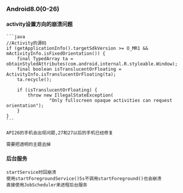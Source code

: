 
### Android8.0(0-26)  


####	activity设置方向的崩溃问题

	```java
	//Activity的源码
	if (getApplicationInfo().targetSdkVersion >= O_MR1 && mActivityInfo.isFixedOrientation()) {
		final TypedArray ta = obtainStyledAttributes(com.android.internal.R.styleable.Window);
		final boolean isTranslucentOrFloating = ActivityInfo.isTranslucentOrFloating(ta);
		ta.recycle();

		if (isTranslucentOrFloating) {
			throw new IllegalStateException(
					"Only fullscreen opaque activities can request orientation");
		}
	}	
	```
	
	API26的手机会出现问题,27和27以后的手机已经修复
	
	需要把透明的主题去掉
	
	
####	后台服务

	startService时回崩溃
	使用startForegroundService()5s不调用startForeground()也会崩溃
	直接使用JobScheduler来进程后台服务
	
####	